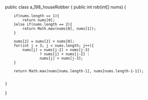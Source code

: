 public class a_198_houseRobber { public int rob(int\[\] nums) {

        if(nums.length == 1){
            return nums[0];
        }else if(nums.length == 2){
            return Math.max(nums[0], nums[1]);
        }

        nums[2] = nums[2] + nums[0];
        for(int j = 3; j < nums.length; j++){
            nums[j] = nums[j-2] > nums[j-3]
                    ? nums[j] + nums[j-2] :
                    nums[j] + nums[j-3];
        }

        return Math.max(nums[nums.length-1], nums[nums.length-1-1]);


    }

}
